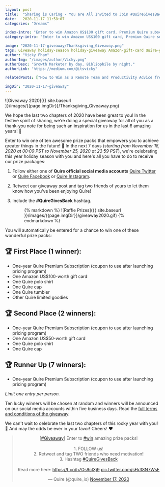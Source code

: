```yaml
---
layout: post
title:  "Sharing is Caring - You are All Invited to Join #QuireGivesBack Giveaway"
date:   2020-11-17 11:58:07
categories: "Dreams"

index-intro: "Enter to win Amazon US$100 gift card, Premium Quire subscription, limited Quire goodies and other awesome prize packs."
category-intro: "Enter to win Amazon US$100 gift card, Premium Quire subscription, limited Quire goodies and other awesome prize packs."

image: "2020-11-17-giveaway/Thanksgiving_Giveaway.png"
tags: Giveaway holiday-season holiday-giveaway Amazon-gift-card Quire-giveaway best-work-management-software work-management productivity productivity-app productivity-tool team-management-software work-management-software team-communication team-productivity task-scheduling-software increase-productivity remote-team to-do-list-app working-remotely task-management task-management-software project-management-software productivity-tips to-do-list task-list productivity-tips
author: "Vicky Pham"
authorImg: "/images/author/Vicky.png"
authorDesc: "Growth Marketer by day, Bibliophile by night."
authorLink: "https://medium.com/@itsvicky"

relatedPosts: ["How to Win as a Remote Team and Productivity Advice from Quire Community Manager", "Quire - Behind the Scenes: The Untold Stories", "Dream Chasers: Start Your Dreams on Mars"]

imgDir: "2020-11-17-giveaway"
---
```


![Giveaway 2020]({{ site.baseurl }}/images/{{page.imgDir}}/Thanksgiving_Giveaway.png)

We hope the last two chapters of 2020 have been great to you! In the festive spirit of sharing, we’re doing a special giveaway for all of you as a thank-you note for being such an inspiration for us in the last 6 amazing years!  🎊

Enter to win one of ten awesome prize packs that empowers you to achieve greater things in the future! 🎁 In the next 7 days (*starting from November 18, 2020 at 00:00 PST to November 25, 2020 at 23:59 PST*), we're celebrating this year holiday season with you and here's all you have to do to receive our prize packages:

1. Follow either one of **Quire official social media accounts** [Quire Twitter](https://twitter.com/quire_io) or [Quire Facebook](https://www.facebook.com/quire.io/) or [Quire Instagram](https://www.instagram.com/quire_io/).

2. Retweet our giveaway post and tag two friends of yours to let them know how you've been enjoying Quire!

3. Include the **#QuireGivesBack** hashtag.

<div style="max-width: 380px; max-height: 333px; margin: 0 auto;">
{% markdown %}
![Raffle Prizes]({{ site.baseurl }}/images/{{page.imgDir}}/giveaway2020.gif)
{% endmarkdown %}
</div>

You will automatically be entered for a chance to win one of these wonderful prize packs:

## 🏆 First Place (1 winner):  

- One-year Quire Premium Subscription (coupon to use after launching pricing program)
- One Amazon US$100-worth gift card
- One Quire polo shirt
- One Quire cap
- One Quire tumbler
- Other Quire limited goodies 

## 🏆 Second Place (2 winners):  

- One-year Quire Premium Subscription (coupon to use after launching pricing program)
- One Amazon US$50-worth gift card 
- One Quire polo shirt
- One Quire cap

## 🏆  Runner Up (7 winners):

- One-year Quire Premium Subscription (coupon to use after launching pricing program)

*Limit one entry per person.*

Ten lucky winners will be chosen at random and winners will be announced on our social media accounts within five business days. Read the [full terms and conditions of the giveaway](https://d12y7sg0iam4lc.cloudfront.net/s/data/blog/Quire+Giveaway+Terms+%26+Conditions.pdf).

We can't wait to celebrate the last two chapters of this rocky year with you! 🎊 And may the odds be ever in your favor! Cheers! ❤️

<center><blockquote class="twitter-tweet"><p lang="en" dir="ltr">[<a href="https://twitter.com/hashtag/Giveaway?src=hash&amp;ref_src=twsrc%5Etfw">#Giveaway</a>] Enter to <a href="https://twitter.com/hashtag/win?src=hash&amp;ref_src=twsrc%5Etfw">#win</a> amazing prize packs!<br><br>1. FOLLOW us!<br>2. Retweet and tag TWO friends who need motivation!<br>3. Hashtag <a href="https://twitter.com/hashtag/QuireGivesBack?src=hash&amp;ref_src=twsrc%5Etfw">#QuireGivesBack</a><br><br>Read more here: <a href="https://t.co/h7Os9clXj9">https://t.co/h7Os9clXj9</a> <a href="https://t.co/sFk38N7WsE">pic.twitter.com/sFk38N7WsE</a></p>&mdash; Quire (@quire_io) <a href="https://twitter.com/quire_io/status/1328729358186524672?ref_src=twsrc%5Etfw">November 17, 2020</a></blockquote> <script async src="https://platform.twitter.com/widgets.js" charset="utf-8"></script></center>


[jekyll]:      http://jekyllrb.com
[jekyll-gh]:   https://github.com/jekyll/jekyll
[jekyll-help]: https://github.com/jekyll/jekyll-help